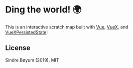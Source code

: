 # Ding the world! 🌍

This is an interactive scratch map built with [Vue](http://vuejs.org), [VueX](https://github.com/vuejs/vuex/), and [VueXPersistedState](https://github.com/robinvdvleuten/vuex-persistedstate)!

## License

Sindre Bøyum (2019), MIT
